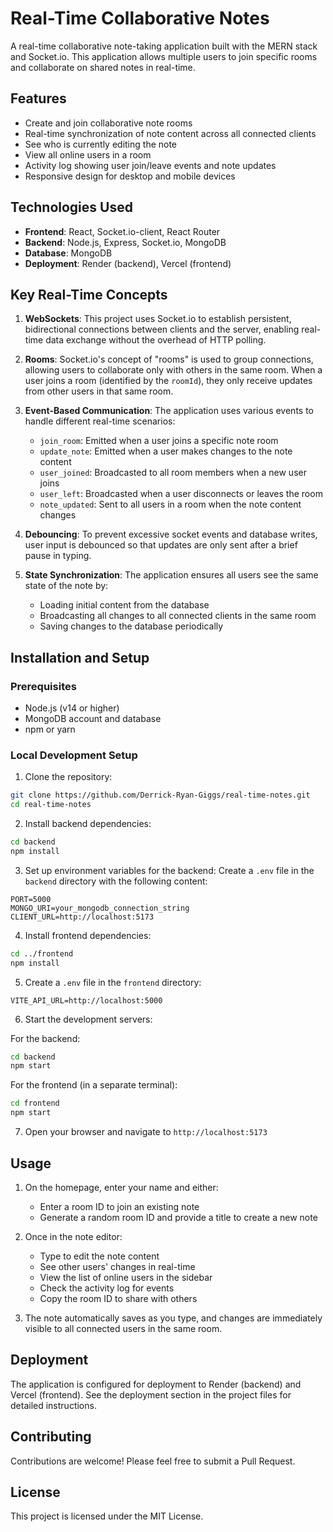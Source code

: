 # Real-Time Collaborative Notes

A real-time collaborative note-taking application built with the MERN stack and Socket.io. This application allows multiple users to join specific rooms and collaborate on shared notes in real-time.

## Features

- Create and join collaborative note rooms
- Real-time synchronization of note content across all connected clients
- See who is currently editing the note
- View all online users in a room
- Activity log showing user join/leave events and note updates
- Responsive design for desktop and mobile devices

## Technologies Used

- **Frontend**: React, Socket.io-client, React Router
- **Backend**: Node.js, Express, Socket.io, MongoDB
- **Database**: MongoDB
- **Deployment**: Render (backend), Vercel (frontend)

## Key Real-Time Concepts

1. **WebSockets**: This project uses Socket.io to establish persistent, bidirectional connections between clients and the server, enabling real-time data exchange without the overhead of HTTP polling.

2. **Rooms**: Socket.io's concept of "rooms" is used to group connections, allowing users to collaborate only with others in the same room. When a user joins a room (identified by the `roomId`), they only receive updates from other users in that same room.

3. **Event-Based Communication**: The application uses various events to handle different real-time scenarios:
   - `join_room`: Emitted when a user joins a specific note room
   - `update_note`: Emitted when a user makes changes to the note content
   - `user_joined`: Broadcasted to all room members when a new user joins
   - `user_left`: Broadcasted when a user disconnects or leaves the room
   - `note_updated`: Sent to all users in a room when the note content changes

4. **Debouncing**: To prevent excessive socket events and database writes, user input is debounced so that updates are only sent after a brief pause in typing.

5. **State Synchronization**: The application ensures all users see the same state of the note by:
   - Loading initial content from the database
   - Broadcasting all changes to all connected clients in the same room
   - Saving changes to the database periodically

## Installation and Setup

### Prerequisites
- Node.js (v14 or higher)
- MongoDB account and database
- npm or yarn

### Local Development Setup

1. Clone the repository:
```bash
git clone https://github.com/Derrick-Ryan-Giggs/real-time-notes.git
cd real-time-notes
```

2. Install backend dependencies:
```bash
cd backend
npm install
```

3. Set up environment variables for the backend:
Create a `.env` file in the `backend` directory with the following content:
```
PORT=5000
MONGO_URI=your_mongodb_connection_string
CLIENT_URL=http://localhost:5173
```

4. Install frontend dependencies:
```bash
cd ../frontend
npm install
```

5. Create a `.env` file in the `frontend` directory:
```
VITE_API_URL=http://localhost:5000
```

6. Start the development servers:

For the backend:
```bash
cd backend
npm start
```

For the frontend (in a separate terminal):
```bash
cd frontend
npm start
```

7. Open your browser and navigate to `http://localhost:5173`

## Usage

1. On the homepage, enter your name and either:
   - Enter a room ID to join an existing note
   - Generate a random room ID and provide a title to create a new note

2. Once in the note editor:
   - Type to edit the note content
   - See other users' changes in real-time
   - View the list of online users in the sidebar
   - Check the activity log for events
   - Copy the room ID to share with others

3. The note automatically saves as you type, and changes are immediately visible to all connected users in the same room.

## Deployment

The application is configured for deployment to Render (backend) and Vercel (frontend). See the deployment section in the project files for detailed instructions.

## Contributing

Contributions are welcome! Please feel free to submit a Pull Request.

## License

This project is licensed under the MIT License.
